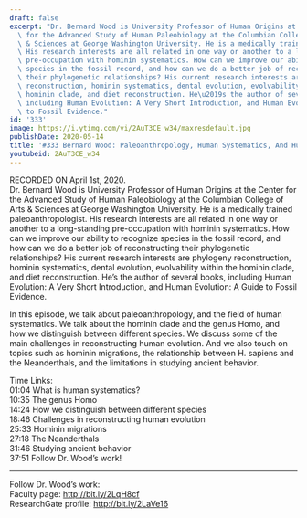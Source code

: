 ```yaml
---
draft: false
excerpt: "Dr. Bernard Wood is University Professor of Human Origins at the Center\
  \ for the Advanced Study of Human Paleobiology at the Columbian College of Arts\
  \ & Sciences at George Washington University. He is a medically trained paleoanthropologist.\
  \ His research interests are all related in one way or another to a long-standing\
  \ pre-occupation with hominin systematics. How can we improve our ability to recognize\
  \ species in the fossil record, and how can we do a better job of reconstructing\
  \ their phylogenetic relationships? His current research interests are phylogeny\
  \ reconstruction, hominin systematics, dental evolution, evolvability within the\
  \ hominin clade, and diet reconstruction. He\u2019s the author of several books,\
  \ including Human Evolution: A Very Short Introduction, and Human Evolution: A Guide\
  \ to Fossil Evidence."
id: '333'
image: https://i.ytimg.com/vi/2AuT3CE_w34/maxresdefault.jpg
publishDate: 2020-05-14
title: '#333 Bernard Wood: Paleoanthropology, Human Systematics, And Human Evolution'
youtubeid: 2AuT3CE_w34
---
```

RECORDED ON April 1st, 2020.  
Dr. Bernard Wood is University Professor of Human Origins at the Center for the Advanced Study of Human Paleobiology at the Columbian College of Arts & Sciences at George Washington University. He is a medically trained paleoanthropologist. His research interests are all related in one way or another to a long-standing pre-occupation with hominin systematics. How can we improve our ability to recognize species in the fossil record, and how can we do a better job of reconstructing their phylogenetic relationships? His current research interests are phylogeny reconstruction, hominin systematics, dental evolution, evolvability within the hominin clade, and diet reconstruction. He’s the author of several books, including Human Evolution: A Very Short Introduction, and Human Evolution: A Guide to Fossil Evidence.

In this episode, we talk about paleoanthropology, and the field of human systematics. We talk about the hominin clade and the genus Homo, and how we distinguish between different species. We discuss some of the main challenges in reconstructing human evolution. And we also touch on topics such as hominin migrations, the relationship between H. sapiens and the Neanderthals, and the limitations in studying ancient behavior.

Time Links:  
01:04  What is human systematics?  
10:35  The genus Homo  
14:24  How we distinguish between different species  
18:46  Challenges in reconstructing human evolution  
25:33  Hominin migrations  
27:18  The Neanderthals  
31:46  Studying ancient behavior  
37:51  Follow Dr. Wood’s work!

---

Follow Dr. Wood’s work:  
Faculty page: http://bit.ly/2LqH8cf  
ResearchGate profile: http://bit.ly/2LaVe16
